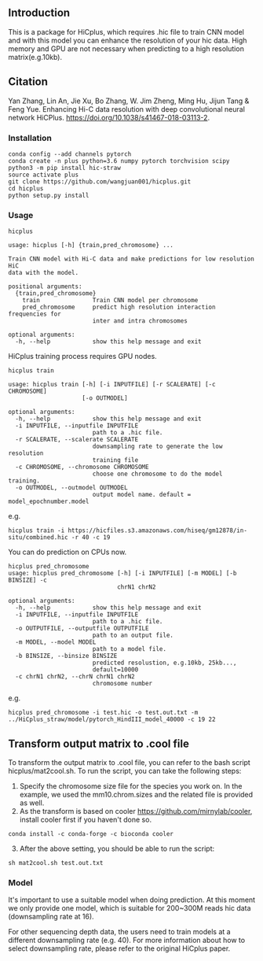 ## Introduction
This is a package for HiCplus, which requires .hic file to train CNN model and with this model you can enhance the resolution of your hic data. High memory and GPU are not necessary when predicting to a high resolution matrix(e.g.10kb).

## Citation
Yan Zhang, Lin An, Jie Xu, Bo Zhang, W. Jim Zheng, Ming Hu, Jijun Tang & Feng Yue. Enhancing Hi-C data resolution with deep convolutional neural network HiCPlus. https://doi.org/10.1038/s41467-018-03113-2.  

### Installation
```
conda config --add channels pytorch  
conda create -n plus python=3.6 numpy pytorch torchvision scipy
python3 -m pip install hic-straw  
source activate plus  
git clone https://github.com/wangjuan001/hicplus.git  
cd hicplus
python setup.py install  
```

### Usage
```
hicplus

usage: hicplus [-h] {train,pred_chromosome} ...

Train CNN model with Hi-C data and make predictions for low resolution HiC
data with the model.

positional arguments:
  {train,pred_chromosome}
    train               Train CNN model per chromosome
    pred_chromosome     predict high resolution interaction frequencies for
                        inter and intra chromosomes

optional arguments:
  -h, --help            show this help message and exit

```

HiCplus training process requires GPU nodes.
```
hicplus train

usage: hicplus train [-h] [-i INPUTFILE] [-r SCALERATE] [-c CHROMOSOME]
                     [-o OUTMODEL]

optional arguments:
  -h, --help            show this help message and exit
  -i INPUTFILE, --inputfile INPUTFILE
                        path to a .hic file.
  -r SCALERATE, --scalerate SCALERATE
                        downsampling rate to generate the low resolution
                        training file
  -c CHROMOSOME, --chromosome CHROMOSOME
                        choose one chromosome to do the model training.
  -o OUTMODEL, --outmodel OUTMODEL
                        output model name. default = model_epochnumber.model

```
e.g.
```
hicplus train -i https://hicfiles.s3.amazonaws.com/hiseq/gm12878/in-situ/combined.hic -r 40 -c 19
```
You can do prediction on CPUs now.
```
hicplus pred_chromosome
usage: hicplus pred_chromosome [-h] [-i INPUTFILE] [-m MODEL] [-b BINSIZE] -c
                               chrN1 chrN2

optional arguments:
  -h, --help            show this help message and exit
  -i INPUTFILE, --inputfile INPUTFILE
                        path to a .hic file.
  -o OUTPUTFILE, --outputfile OUTPUTFILE
                        path to an output file.
  -m MODEL, --model MODEL
                        path to a model file.
  -b BINSIZE, --binsize BINSIZE
                        predicted resolustion, e.g.10kb, 25kb...,
                        default=10000
  -c chrN1 chrN2, --chrN chrN1 chrN2
                        chromosome number
```
e.g.
```
hicplus pred_chromosome -i test.hic -o test.out.txt -m ../HiCplus_straw/model/pytorch_HindIII_model_40000 -c 19 22 
```

## Transform output matrix to .cool file
To transform the output matrix to .cool file, you can refer to the bash script hicplus/mat2cool.sh. To run the script, you can take the following steps:
1. Specify the chromosome size file for the species you work on. In the example, we used the mm10.chrom.sizes and the related file is provided as well.
2. As the transform is based on cooler https://github.com/mirnylab/cooler, install cooler first if you haven't done so. 
```
conda install -c conda-forge -c bioconda cooler
```
3. After the above setting, you should be able to run the script:
```
sh mat2cool.sh test.out.txt
```

### Model
It's important to use a suitable model when doing prediction. At this moment we only provide one model, which is suitable for 200~300M reads hic data (downsampling rate at 16).   

For other sequencing depth data, the users need to train models at a different downsampling rate (e.g. 40). For more information about how to select downsampling rate, please refer to the original HiCplus paper.
